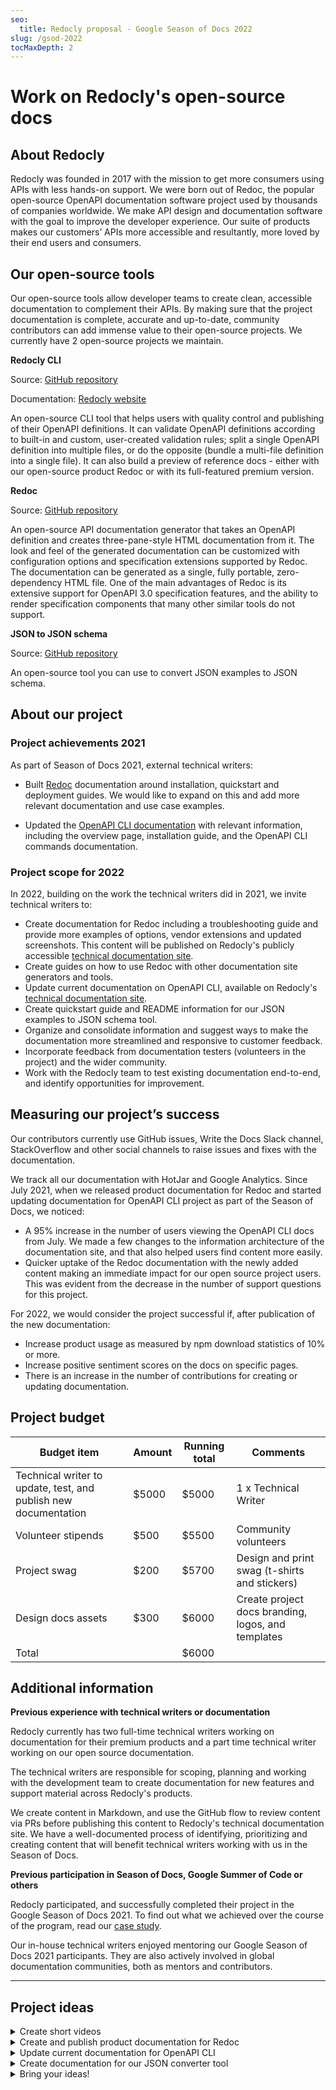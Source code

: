 ```yaml
---
seo:
  title: Redocly proposal - Google Season of Docs 2022
slug: /gsod-2022
tocMaxDepth: 2
---
```

# Work on Redocly's open-source docs

## About Redocly

Redocly was founded in 2017 with the mission to get more consumers using APIs with less hands-on support. We were born out of Redoc, the popular open-source OpenAPI documentation software project used by thousands of companies worldwide. We make API design and documentation software with the goal to improve the developer experience. Our suite of products makes our customers’ APIs more accessible and resultantly, more loved by their end users and consumers.

## Our open-source tools

Our open-source tools allow developer teams to create clean, accessible documentation to complement their APIs. By making sure that the project documentation is complete, accurate and up-to-date, community contributors can add immense value to their open-source projects. We currently have 2 open-source projects we maintain.

**Redocly CLI**

Source: [GitHub repository](https://github.com/Redocly/redocly-cli)

Documentation: [Redocly website](https://redoc.ly/docs/cli/)

An open-source CLI tool that helps users with quality control and publishing of their OpenAPI definitions. It can validate OpenAPI definitions according to built-in and custom, user-created validation rules; split a single OpenAPI definition into multiple files, or do the opposite (bundle a multi-file definition into a single file). It can also build a preview of reference docs - either with our open-source product Redoc or with its full-featured premium version.

**Redoc**

Source: [GitHub repository](https://github.com/Redocly/redoc)

An open-source API documentation generator that takes an OpenAPI definition and creates three-pane-style HTML documentation from it. The look and feel of the generated documentation can be customized with configuration options and specification extensions supported by Redoc. The documentation can be generated as a single, fully portable, zero-dependency HTML file. One of the main advantages of Redoc is its extensive support for OpenAPI 3.0 specification features, and the ability to render specification components that many other similar tools do not support.

**JSON to JSON schema**

Source: [GitHub repository](https://github.com/Redocly/json-to-json-schema)

An open-source tool you can use to convert JSON examples to JSON schema.


## About our project

### Project achievements 2021

As part of Season of Docs 2021, external technical writers:
- Built [Redoc](../../docs/redoc/@v2.x/quickstart.md) documentation around installation, quickstart and deployment guides. We would like to expand on this and add more relevant documentation and use case examples.

- Updated the [OpenAPI CLI documentation](https://redoc.ly/docs/cli/) with relevant information, including the overview page, installation guide, and the OpenAPI CLI commands documentation.

### Project scope for 2022

In 2022, building on the work the technical writers did in 2021, we invite technical writers to:

- Create documentation for Redoc including a troubleshooting guide and provide more examples of options, vendor extensions and updated screenshots. This content will be published on Redocly's publicly accessible [technical documentation site](https://redoc.ly/docs/).
- Create guides on how to use Redoc with other documentation site generators and tools.
- Update current documentation on OpenAPI CLI, available on Redocly's [technical documentation site](https://redoc.ly/docs/cli/).
- Create quickstart guide and README information for our JSON examples to JSON schema tool.
- Organize and consolidate information and suggest ways to make the documentation more streamlined and responsive to customer feedback.
- Incorporate feedback from documentation testers (volunteers in the project) and the wider community.
- Work with the Redocly team to test existing documentation end-to-end, and identify opportunities for improvement.

## Measuring our project’s success

Our contributors currently use GitHub issues, Write the Docs Slack channel, StackOverflow and other social channels to raise issues and fixes with the documentation.

We track all our documentation with HotJar and Google Analytics. Since July 2021, when we released product documentation for Redoc and started updating documentation for OpenAPI CLI project as part of the Season of Docs, we noticed:

- A 95% increase in the number of users viewing the OpenAPI CLI docs from July. We made a few changes to the information architecture of the documentation site, and that also helped users find content more easily.
- Quicker uptake of the Redoc documentation with the newly added content making an immediate impact for our open source project users. This was evident from the decrease in the number of support questions for this project.

For 2022, we would consider the project successful if, after publication of the new documentation:

- Increase product usage as measured by npm download statistics of 10% or more.
- Increase positive sentiment scores on the docs on specific pages.
- There is an increase in the number of contributions for creating or updating documentation.

## Project budget

Budget item  | Amount | Running total |  Comments
--|---|---|--
Technical writer to update, test, and publish new documentation | $5000  | $5000 | 1 x Technical Writer
Volunteer stipends | $500  | $5500  | Community volunteers
Project swag  | $200  | $5700  |  Design and print swag (t-shirts and stickers)
Design docs assets  | $300 | $6000  |  Create project docs branding, logos, and templates
Total  |   | $6000  |

## Additional information

**Previous experience with technical writers or documentation**

Redocly currently has two full-time technical writers working on documentation for their premium products and a part time technical writer working on our open source documentation.

The technical writers are responsible for scoping, planning and working with the development team to create documentation for new features and support material across Redocly's products.

We create content in Markdown, and use the GitHub flow to review content via PRs before publishing this content to Redocly's technical documentation site. We have a well-documented process of identifying, prioritizing and creating content that will benefit technical writers working with us in the Season of Docs.

**Previous participation in Season of Docs, Google Summer of Code or others**

Redocly participated, and successfully completed their project in the Google Season of Docs 2021. To find out what we achieved over the course of the program, read our [case study](./casestudy.md).

Our in-house technical writers enjoyed mentoring our Google Season of Docs 2021 participants. They are also actively involved in global documentation communities, both as mentors and contributors.

***

## Project ideas

<details>
<summary>Create short videos</summary>

### Problem

Both our OpenAPI CLI and Redoc documentation is text-heavy and contains complex information, particularly around rules, commands, and decorators that can benefit from short videos.

As part of this project, use your video creation and editing skills to simplify the documentation and provide users with alternative ways to learn more about the products.

### How would we measure success?

- Increase in the number of users viewing the feature videos.
- Decrease in the number of issues raised for topics covered in the documentation.

### What skills would a technical writer need to work on this project?

**Nice to have**: Experience creating and editing videos.

### Volunteers

As part of the project, we have the following volunteers:

@Ivana, to review video scripts
@Swapnil, to review docs pull requests

### Contact info

Technical writers interested in working on this project can email gsod@redoc.ly. Please include links to your technical writing work or portfolio/résumé/CV.

</details>

<details>
<summary>Create and publish product documentation for Redoc</summary>

### Problem

Last year, we converted the Redoc README file on the GitHub repository into installation instructions. We need a technical writer to create documentation for various Redoc features and provide more examples of options, vendor extensions and updated screenshots.

### How would we measure success?

- Decrease in the number of issues raised for topics covered in the documentation
- Increase in the number of new stars (More stars will validate the usefulness and effectiveness of the docs)

### What skills would a technical writer need to work on this project?

**Nice to have**: Experience creating documentation sites, knowledge of GitHub flows, familiarity with Redoc.

### Volunteers

As part of the project, we have the following volunteers:

@Ivana, to review docs pull requests
@Swapnil, can assist with discussing information architecture of the documentation site

### Contact info

Technical writers interested in working on this project can email gsod@redoc.ly. Please include links to your technical writing work or portfolio/résumé/CV.

</details>

<details>
<summary>Update current documentation for OpenAPI CLI</summary>

### Problem

The OpenAPI CLI documentation is currently publicly available for users. There are sections in the docs that need to be updated or refreshed. These sections include, but are not limited to, custom plugins and rules. We need a technical writer (ideally with a developer background or experience in development) who can update the OpenAPI CLI documentation with these guides, as it involves building and testing custom plugins.

### How would we measure success?

- Decrease in the number of issues raised by new contributors
- Increase in the number of new stars (More stars will validate the usefulness and effectiveness of the docs)

### What skills would a technical writer need to work on this project?

**Must have**: Familiarity with OpenAPI

**Nice to have**: Familiarity with Github flow, JSON schema, Experience with validation/linting tools, Project management skills

**Tools we use**: Slack, GitHub PRs and issues

### Volunteers

As part of the project, we have the following volunteers:

@Swapnil, happy to review docs pull requests
@Ivana, can walk through current contribution process with technical writer

### Contact info

Technical writers interested in working on this project can email gsod@redoc.ly. Please include links to your technical writing work or portfolio/résumé/CV.

</details>

<details>
<summary>Create documentation for our JSON converter tool</summary>

### Problem

Redocly recently launched a new open source project for converting your JSON examples into valid JSON schema (JSON or YAML format).

We need a technical writer (ideally with a developer background or experience in development) who can help us create a README and a quickstart guide for this new converter tool.

### How would we measure success?

- Decrease in the number of issues raised by new contributors
- Increase in the number of new stars (More stars will validate the usefulness and effectiveness of the docs)

### What skills would a technical writer need to work on this project?

**Must have**: Familiarity with JSON schema, YAML and OpenAPI specification.

**Nice to have**: Familiarity with Github flow, Experience with converter tools

**Tools we use**: Slack, GitHub PRs and issues

### Volunteers

As part of the project, we have the following volunteers:

@Ivana, happy to review docs pull requests and walk through current contribution process with the technical writer

### Contact info

Technical writers interested in working on this project can email gsod@redoc.ly. Please include links to your technical writing work or portfolio/résumé/CV.

</details>

<details>
<summary>Bring your ideas!</summary>

### About Redoc

Redoc is an open-source tool that generates API documentation from OpenAPI specifications. Using Redoc, you can create clean, customizable documentation with a three-panel design. Developers and contributors can write descriptions using Markdown.

### Your project ideas

Outside of the project ideas listed above, we would love to hear your ideas on how you think you can improve our documentation and positively impact the developer experience. This could be in the form of tutorials, videos, training courses etc.

Feel free to contact us with your ideas.

### Contact info

Technical writers interested in volunteering and proposing ideas can email gsod@redoc.ly.
</details>
